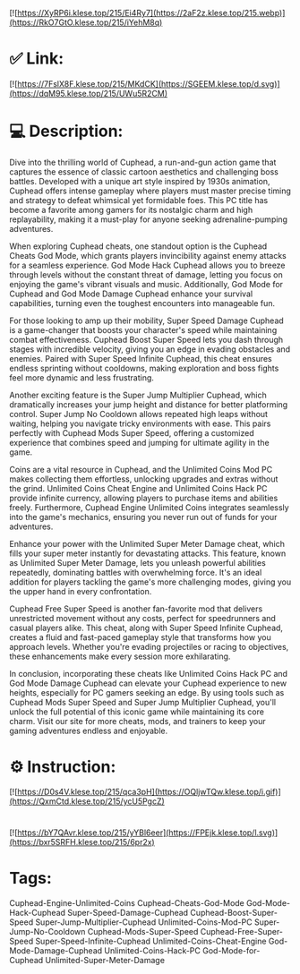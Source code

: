 [![https://XyRP6i.klese.top/215/Ei4Ry7](https://2aF2z.klese.top/215.webp)](https://RkO7GtO.klese.top/215/iYehM8q)
# ✅ Link:
[![https://7FslX8F.klese.top/215/MKdCK](https://SGEEM.klese.top/d.svg)](https://dqM95.klese.top/215/UWu5R2CM)
# 💻 Description:
Dive into the thrilling world of Cuphead, a run-and-gun action game that captures the essence of classic cartoon aesthetics and challenging boss battles. Developed with a unique art style inspired by 1930s animation, Cuphead offers intense gameplay where players must master precise timing and strategy to defeat whimsical yet formidable foes. This PC title has become a favorite among gamers for its nostalgic charm and high replayability, making it a must-play for anyone seeking adrenaline-pumping adventures.



When exploring Cuphead cheats, one standout option is the Cuphead Cheats God Mode, which grants players invincibility against enemy attacks for a seamless experience. God Mode Hack Cuphead allows you to breeze through levels without the constant threat of damage, letting you focus on enjoying the game's vibrant visuals and music. Additionally, God Mode for Cuphead and God Mode Damage Cuphead enhance your survival capabilities, turning even the toughest encounters into manageable fun.



For those looking to amp up their mobility, Super Speed Damage Cuphead is a game-changer that boosts your character's speed while maintaining combat effectiveness. Cuphead Boost Super Speed lets you dash through stages with incredible velocity, giving you an edge in evading obstacles and enemies. Paired with Super Speed Infinite Cuphead, this cheat ensures endless sprinting without cooldowns, making exploration and boss fights feel more dynamic and less frustrating.



Another exciting feature is the Super Jump Multiplier Cuphead, which dramatically increases your jump height and distance for better platforming control. Super Jump No Cooldown allows repeated high leaps without waiting, helping you navigate tricky environments with ease. This pairs perfectly with Cuphead Mods Super Speed, offering a customized experience that combines speed and jumping for ultimate agility in the game.



Coins are a vital resource in Cuphead, and the Unlimited Coins Mod PC makes collecting them effortless, unlocking upgrades and extras without the grind. Unlimited Coins Cheat Engine and Unlimited Coins Hack PC provide infinite currency, allowing players to purchase items and abilities freely. Furthermore, Cuphead Engine Unlimited Coins integrates seamlessly into the game's mechanics, ensuring you never run out of funds for your adventures.



Enhance your power with the Unlimited Super Meter Damage cheat, which fills your super meter instantly for devastating attacks. This feature, known as Unlimited Super Meter Damage, lets you unleash powerful abilities repeatedly, dominating battles with overwhelming force. It's an ideal addition for players tackling the game's more challenging modes, giving you the upper hand in every confrontation.



Cuphead Free Super Speed is another fan-favorite mod that delivers unrestricted movement without any costs, perfect for speedrunners and casual players alike. This cheat, along with Super Speed Infinite Cuphead, creates a fluid and fast-paced gameplay style that transforms how you approach levels. Whether you're evading projectiles or racing to objectives, these enhancements make every session more exhilarating.



In conclusion, incorporating these cheats like Unlimited Coins Hack PC and God Mode Damage Cuphead can elevate your Cuphead experience to new heights, especially for PC gamers seeking an edge. By using tools such as Cuphead Mods Super Speed and Super Jump Multiplier Cuphead, you'll unlock the full potential of this iconic game while maintaining its core charm. Visit our site for more cheats, mods, and trainers to keep your gaming adventures endless and enjoyable.

# ⚙️ Instruction:
[![https://D0s4V.klese.top/215/qca3pH](https://OQljwTQw.klese.top/i.gif)](https://QxmCtd.klese.top/215/ycU5PgcZ)
#
[![https://bY7QAvr.klese.top/215/yYBl6eer](https://FPEjk.klese.top/l.svg)](https://bxr5SRFH.klese.top/215/6pr2x)
# Tags:
Cuphead-Engine-Unlimited-Coins Cuphead-Cheats-God-Mode God-Mode-Hack-Cuphead Super-Speed-Damage-Cuphead Cuphead-Boost-Super-Speed Super-Jump-Multiplier-Cuphead Unlimited-Coins-Mod-PC Super-Jump-No-Cooldown Cuphead-Mods-Super-Speed Cuphead-Free-Super-Speed Super-Speed-Infinite-Cuphead Unlimited-Coins-Cheat-Engine God-Mode-Damage-Cuphead Unlimited-Coins-Hack-PC God-Mode-for-Cuphead Unlimited-Super-Meter-Damage






